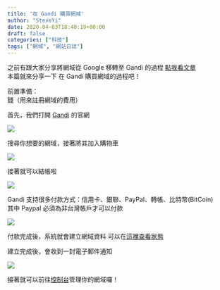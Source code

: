 ```yaml
---
title: '在 Gandi 購買網域'
author: "SteveYi"
date: 2020-04-03T18:40:19+00:00
draft: false
categories: ["科技"]
tags: ["網域", "網站日誌"]
---
```


之前有跟大家分享將網域從 Google 移轉至 Gandi 的過程 [點我看文章](https://blog.steveyi.net/transfer-domain-from-google-to-gandi/)  
本篇就來分享一下 在 Gandi 購買網域的過程吧！

前置準備：  
錢（用來註冊網域的費用）

首先，我們打開 [Gandi](https://www.gandi.net/) 的官網

![](https://static-a1.steveyi.net/media/blog/2020/04/register-domain-at-gandi-01-1920x923.png)

搜尋你想要的網域，接著將其加入購物車

![](https://static-a1.steveyi.net/media/blog/2020/04/register-domain-at-gandi-02-1920x741.jpg)

接著就可以結帳啦

![](https://static-a1.steveyi.net/media/blog/2020/04/register-domain-at-gandi-03-1920x923.png)

Gandi 支持很多付款方式：信用卡、銀聯、PayPal、轉帳、比特幣(BitCoin)  
其中 Paypal 必須為非台灣帳戶才可以付款

![](https://static-a1.steveyi.net/media/blog/2020/04/register-domain-at-gandi-04-1920x923.png)

付款完成後，系統就會建立網域資料 可以在[這裡查看狀態](https://admin.gandi.net/domain/incoming)

建立完成後，會收到一封電子郵件通知

![](https://static-a1.steveyi.net/media/blog/2020/04/register-domain-at-gandi-05-1920x1019.jpg)

接著就可以前往[控制台](https://admin.gandi.net)管理你的網域囉！
